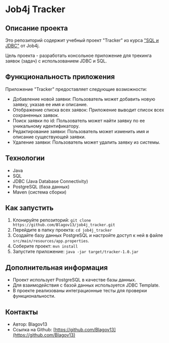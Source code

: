 # Job4j Tracker

## Описание проекта

Это репозиторий содержит учебный проект "Tracker" из курса ["SQL и JDBC"](https://job4j.ru/edu/course/java_jdbc_sql) от Job4j. 

Цель проекта - разработать консольное приложение для трекинга заявок (задач) с использованием JDBC и SQL.

## Функциональность приложения

Приложение "Tracker" предоставляет следующие возможности:

* Добавление новой заявки: Пользователь может добавить новую заявку, указав ее имя и описание.
* Отображение списка всех заявок:  Приложение выводит список всех сохраненных заявок.
* Поиск заявки по id: Пользователь может найти заявку по ее уникальному идентификатору.
* Редактирование заявки:  Пользователь может изменить имя и описание существующей заявки.
* Удаление заявки:  Пользователь может удалить заявку из системы.

## Технологии

* Java
* SQL
* JDBC (Java Database Connectivity)
* PostgreSQL (база данных)
* Maven (система сборки)

## Как запустить

1. Клонируйте репозиторий: `git clone https://github.com/Blagov13/job4j_tracker.git`
2. Перейдите в папку проекта: `cd job4j_tracker`
3. Создайте базу данных PostgreSQL и настройте доступ к ней в файле `src/main/resources/app.properties`.
4. Соберите проект: `mvn install`
5. Запустите приложение: `java -jar target/tracker-1.0.jar`

## Дополнительная информация

* Проект использует PostgreSQL в качестве базы данных. 
* Для взаимодействия с базой данных используется JDBC Template.
* В проекте реализованы интеграционные тесты для проверки функциональности.

## Контакты

* Автор: Blagov13
* Ссылка на Github: [https://github.com/Blagov13](https://github.com/Blagov13)
